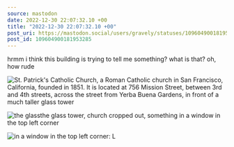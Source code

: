 ```yaml
---
source: mastodon
date: 2022-12-30 22:07:32.10 +00
title: "2022-12-30 22:07:32.10 +00"
post_uri: https://mastodon.social/users/gravely/statuses/109604900181953285
post_id: 109604900181953285
---
```

hrmm i think this building is trying to tell me something? what is that? oh, how rude


![St. Patrick's Catholic Church, a Roman Catholic church in San Francisco, California, founded in 1851. It is located at 756 Mission Street, between 3rd and 4th streets, across the street from Yerba Buena Gardens, in front of a much taller glass tower](/images/109604886348248902.png)

![the glassthe glass tower, church cropped out, something in a window in the top left corner](/images/109604886799515134.png)

![in a window in the top left corner: L](/images/109604887190080681.png)


